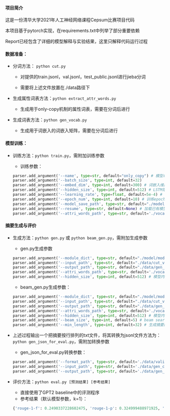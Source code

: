#### 项目简介

这是一份清华大学2021年人工神经网络课程Cepsum比赛项目代码

本项目基于pytorch实现，在requirements.txt中列举了部分重要依赖

Report已经包含了详细的模型解释与实验结果，这里只解释代码运行过程

#### 数据准备：

- 分词方法： `python cut.py`

  - 对提供的train.jsonl，val.jsonl，test_public.jsonl进行jieba分词

  - 需要将上述文件放置在./data路径下

- 生成属性词表方法：`python extract_attr_words.py`

  - 生成用于only-copy机制的属性词表，需要在分词后进行

- 生成词表方法：`python gen_vocab.py`

  - 生成用于词嵌入的词嵌入矩阵，需要在分词后进行

#### 模型训练： 

- 训练方法：`python train.py`，需附加训练参数

  - 训练参数：

  ```python
  parser.add_argument('--name', type=str, default="only_copy") # 模型命名
  parser.add_argument('--batch_size', type=int, default=32) 
  parser.add_argument('--embed_dim', type=int, default=300) # 词嵌入维度
  parser.add_argument('--hidden_size', type=int, default=512) # LSTM隐藏状态维度
  parser.add_argument('--learning_rate', type=float, default=5e-4) # 学习率
  parser.add_argument('--epoch_num', type=int, default=10) # 训练epoch数目
  parser.add_argument('--model_save_path', type=str, default="./model") # 模型保存路径
  parser.add_argument('--resume', type=str, default=None) # 加载已有模型路径
  parser.add_argument('--attri_words_path', type=str, default='./vocab/attr_words.txt') # 属性词表路径
  ```

#### 摘要生成与评价

- 生成方法：`python gen.py` 或 `python beam_gen.py`，需附加生成参数

  - gen.py生成参数

  ```python
  parser.add_argument('--module_dict', type=str, default="./model/model_only_copy_8") # 加载模型路径
  parser.add_argument('--input_path', type=str, default="./data/cut_valid.txt") # 输入路径
  parser.add_argument('--output_path', type=str, default="./data/gen_only_copy_valid.txt") # 生成摘要保存路径
  parser.add_argument('--attri_words_path', type=str, default='./vocab/attr_words.txt') # 属性词表路径
  parser.add_argument('--hidden_size', type=int, default=512) # 模型内LSTM隐藏状态维度
  ```

  - beam_gen.py生成参数：

  ```python
  parser.add_argument('--module_dict', type=str, default="./model/model_only_copy_8") # 加载模型路径
  parser.add_argument('--input_path', type=str, default="./data/cut_valid.txt") # 输入路径
  parser.add_argument('--output_path', type=str, default="./data/gen_only_copy_valid.txt") # 生成摘要保存路径
  parser.add_argument('--attri_words_path', type=str, default='./vocab/attr_words.txt') # 属性词表路径
  parser.add_argument('--hidden_size', type=int, default=512) # 模型内LSTM隐藏状态维度
  parser.add_argument('--beam_size', type=int, default=5) # beam search窗口大小
  parser.add_argument('--min_length', type=int, default=32) # 生成摘要的最小长度
  ```

- 上述过程输出一个把摘要按行排列的txt文件，将其转换为jsonl文件方法为：`python gen_json_for_eval.py`，需附加转换参数

  - gen_json_for_eval.py转换参数：

  ```python
  parser.add_argument('--format_path', type=str, default='./data/valid.jsonl') # 目标格式的jsonl文件
  parser.add_argument('--input_path', type=str, default='./data/gen_copy_valid.txt') # 输入txt文件
  parser.add_argument('--output_path', type=str, default='./data/gen_copy_valid.jsonl') # 转换后的jsonl文件
  ```

- 评价方法：`python eval.py [预测结果] [参考结果]`

  - 直接使用了GPT2 baseline中的评测程序
  - 参考结果（默认模型参数，k=1）：

  ```python
  {'rouge-1-f': 0.2490337228602475, 'rouge-1-p': 0.324999488971925, 'rouge-1-r': 0.2088078313327328, 'rouge-2-f': 0.05730533929489032, 'rouge-2-p': 0.0712768646915614, 'rouge-2-r': 0.04962097089009146, 'rouge-l-f': 0.20061443023544046, 'rouge-l-p': 0.26422906208460506, 'rouge-l-r': 0.1672926403876146}
  ```

  